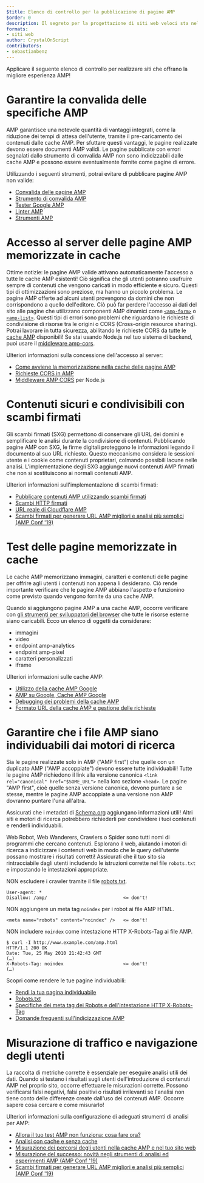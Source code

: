 ```yaml
---
$title: Elenco di controllo per la pubblicazione di pagine AMP
$order: 0
description: Il segreto per la progettazione di siti web veloci sta nella creazione di pagine web fluide che rispondano alle esigenze degli utenti, ad esempio, pagine che si adattano alle dimensioni e all'orientamento dello schermo dei dispositivi in uso. Per ottenere ...
formats:
- siti web
author: CrystalOnScript
contributors:
- sebastianbenz
---
```


Applicare il seguente elenco di controllo per realizzare siti che offrano la migliore esperienza AMP!

# Garantire la convalida delle specifiche AMP

AMP garantisce una notevole quantità di vantaggi integrati, come la riduzione dei tempi di attesa dell'utente, tramite il pre-caricamento dei contenuti dalle cache AMP. Per sfuttare questi vantaggi, le pagine realizzate devono essere documenti AMP validi. Le pagine pubblicate con errori segnalati dallo strumento di convalida AMP non sono indicizzabili dalle cache AMP e possono essere eventualmente fornite come pagine di errore.

Utilizzando i seguenti strumenti, potrai evitare di pubblicare pagine AMP non valide:

- [Convalida delle pagine AMP](../../../documentation/guides-and-tutorials/learn/validation-workflow/validate_amp.md?format=websites)
- [Strumento di convalida AMP](https://validator.ampproject.org/)
- [Tester Google AMP](https://search.google.com/test/amp)
- [Linter AMP](https://github.com/ampproject/amp-toolbox/tree/master/packages/linter)
- [Strumenti AMP](../../../documentation/tools.html?format=websites)

# Accesso al server delle pagine AMP memorizzate in cache

Ottime notizie: le pagine AMP valide attivano automaticamente l'accesso a tutte le cache AMP esistenti! Ciò significa che gli utenti potranno usufruire sempre di contenuti che vengono caricati in modo efficiente e sicuro. Questi tipi di ottimizzazioni sono preziose, ma hanno un piccolo problema. Le pagine AMP offerte ad alcuni utenti provengono da domini che non corrispondono a quello dell'editore. Ciò può far perdere l'accesso ai dati del sito alle pagine che utilizzano componenti AMP dinamici come [`<amp-form>`](../../../documentation/components/reference/amp-form.md?format=websites) o [`<amp-list>`](../../../documentation/components/reference/amp-list.md?format=websites). Questi tipi di errori sono problemi che riguardano le richieste di condivisione di risorse tra le origini o CORS (Cross-origin resource sharing). Potrai lavorare in tutta sicurezza, abilitando le richieste CORS da tutte le [cache AMP](https://cdn.ampproject.org/caches.json) disponibili! Se stai usando Node.js nel tuo sistema di backend, puoi usare il [middleware amp-cors](https://github.com/ampproject/amp-toolbox/tree/master/packages/cors).

Ulteriori informazioni sulla concessione dell'accesso al server:

- [Come avviene la memorizzazione nella cache delle pagine AMP ](../../../documentation/guides-and-tutorials/learn/amp-caches-and-cors/how_amp_pages_are_cached.md?format=websites)
- [Richieste CORS in AMP](../../../documentation/guides-and-tutorials/learn/amp-caches-and-cors/amp-cors-requests.md?format=websites)
- [Middleware AMP CORS](https://github.com/ampproject/amp-toolbox/tree/master/packages/cors) per Node.js

# Contenuti sicuri e condivisibili con scambi firmati

Gli scambi firmati (SXG) permettono di conservare gli URL dei domini e semplificare le analisi durante la condivisione di contenuti. Pubblicando pagine AMP con SXG, le firme digitali proteggono le informazioni legando il documento al suo URL richiesto. Questo meccanismo considera le sessioni utente e i cookie come contenuti proprietari, colmando possibili lacune nelle analisi. L'implementazione degli SXG aggiunge nuovi contenuti AMP firmati che non si sostituiscono ai normali contenuti AMP.

Ulteriori informazioni sull'implementazione di scambi firmati:

- [Pubblicare contenuti AMP utilizzando scambi firmati](signed-exchange.md?format=websites)
- [Scambi HTTP firmati](https://developers.google.com/web/updates/2018/11/signed-exchanges)
- [URL reale di Cloudflare AMP](https://www.cloudflare.com/website-optimization/amp-real-url/)
- [Scambi firmati per generare URL AMP migliori e analisi più semplici (AMP Conf '19)](https://www.youtube.com/watch?v=KrjBYzPUGnw&list=PLXTOW_XMsIDSY0USlzgoaIkRyPcHklrEl&index=22)

# Test delle pagine memorizzate in cache

Le cache AMP memorizzano immagini, caratteri e contenuti delle pagine per offrire agli utenti i contenuti non appena li desiderano. Ciò rende importante verificare che le pagine AMP abbiano l'aspetto e funzionino come previsto quando vengono fornite da una cache AMP.

Quando si aggiungono pagine AMP a una cache AMP, occorre verificare con [gli strumenti per sviluppatori del browser](https://developers.google.com/web/tools/chrome-devtools/) che tutte le risorse esterne siano caricabili. Ecco un elenco di oggetti da considerare:

- immagini
- video
- endpoint amp-analytics
- endpoint amp-pixel
- caratteri personalizzati
- iframe

Ulteriori informazioni sulle cache AMP:

- [Utilizzo della cache AMP Google](../../../documentation/examples/documentation/Using_the_Google_AMP_Cache.html?format=websites)
- [AMP su Google, Cache AMP Google](https://developers.google.com/amp/cache/overview)
- [Debugging dei problemi della cache AMP](../../../documentation/guides-and-tutorials/learn/amp-caches-and-cors/amp-cache-debugging.md?format=websites)
- [Formato URL della cache AMP e gestione delle richieste](../../../documentation/guides-and-tutorials/learn/amp-caches-and-cors/amp-cache-urls.md?format=websites)

# Garantire che i file AMP siano individuabili dai motori di ricerca

Sia le pagine realizzate solo in AMP ("AMP first") che quelle con un duplicato AMP ("AMP accoppiate") devono essere tutte individuabili! Tutte le pagine AMP richiedono il link alla versione canonica `<link rel="canonical" href="$SOME_URL">` nella loro sezione `<head>`. Le pagine "AMP first", cioè quelle senza versione canonica, devono puntare a se stesse, mentre le pagine AMP accoppiate a una versione non AMP dovranno puntare l'una all'altra.

Assicurati che i metadati di [Schema.org](https://schema.org/) aggiungano informazioni utili! Altri siti e motori di ricerca potrebbero richiederli per condividere i tuoi contenuti e renderli individuabili.

Web Robot, Web Wanderers, Crawlers o Spider sono tutti nomi di programmi che cercano contenuti. Esplorano il web, aiutando i motori di ricerca a indicizzare i contenuti web in modo che le query dell'utente possano mostrare i risultati corretti! Assicurati che il tuo sito sia rintracciabile dagli utenti includendo le istruzioni corrette nel file `robots.txt` e impostando le intestazioni appropriate.

NON escludere i crawler tramite il file [robots.txt](https://support.google.com/webmasters/answer/6062608?hl=en).

```
User-agent: *
Disallow: /amp/                            <= don't!
```

NON aggiungere un meta tag `noindex` per i robot ai file AMP HTML.

```
<meta name="robots" content="noindex" />   <= don't!
```

NON includere `noindex` come intestazione HTTP X-Robots-Tag ai file AMP.

```
$ curl -I http://www.example.com/amp.html
HTTP/1.1 200 OK
Date: Tue, 25 May 2010 21:42:43 GMT
(…)
X-Robots-Tag: noindex                      <= don't!
(…)
```

Scopri come rendere le tue pagine individuabili:

- [Rendi la tua pagina individuabile](discovery.md?format=websites)
- [Robots.txt](http://www.robotstxt.org/)
- [Specifiche dei meta tag dei Robots e dell'intestazione HTTP X-Robots-Tag](https://developers.google.com/search/reference/robots_meta_tag)
- [Domande frequenti sull'indicizzazione AMP](https://productforums.google.com/forum/?hl=en#!category-topic/webmasters/Vrgj-a-gtm0)

# Misurazione di traffico e navigazione degli utenti

La raccolta di metriche corrette è essenziale per eseguire analisi utili dei dati. Quando si testano i risultati sugli utenti dell'introduzione di contenuti AMP nel proprio sito, occorre effettuare le misurazioni corrette. Possono verificarsi falsi negativi, falsi positivi o risultati irrilevanti se l'analisi non tiene conto delle differenze create dall'uso dei contenuti AMP. Occorre sapere cosa cercare e come misurarlo!

Ulteriori informazioni sulla configurazione di adeguati strumenti di analisi per AMP:

- [Allora il tuo test AMP non funziona: cosa fare ora?](https://blog.amp.dev/2018/11/08/so-your-amp-test-doesnt-perform%e2%80%8a-%e2%80%8anow-what/)
- [Analisi con cache e senza cache](https://support.google.com/analytics/answer/6343176?hl=en#cache)
- [Misurazione dei percorsi degli utenti nella cache AMP e nel tuo sito web](https://blog.amp.dev/2018/11/08/so-your-amp-test-doesnt-perform%e2%80%8a-%e2%80%8anow-what/)
- [Misurazione del successo: novità negli strumenti di analisi ed esperimenti AMP (AMP Conf '19)](https://www.youtube.com/watch?v=wPW-kXsONqA&list=PLXTOW_XMsIDSY0USlzgoaIkRyPcHklrEl&index=27)
- [Scambi firmati per generare URL AMP migliori e analisi più semplici (AMP Conf '19)](https://www.youtube.com/watch?v=KrjBYzPUGnw&list=PLXTOW_XMsIDSY0USlzgoaIkRyPcHklrEl&index=22)
